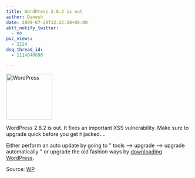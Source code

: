 ```yaml
---
title: WordPress 2.8.2 is out
author: Danesh
date: 2009-07-20T12:22:50+00:00
aktt_notify_twitter:
  - no
pvc_views:
  - 2224
dsq_thread_id:
  - 1114040698

---
```

[<img loading="lazy" class="alignnone size-full wp-image-781" title="WordPress" src="/wp-content/uploads/2008/08/wordpresslogo.jpg" alt="WordPress" width="125" height="125" />][1]

WordPress 2.8.2 is out. It fixes an important XSS vulnerability. Make sure to upgrade quick before you get hijacked&#8230;.

Either perform an auto update by going to " tools &#8211;> upgrade &#8211;> upgrade automatically " or upgrade the old fashion ways by [downloading WordPress][2].

Source: [WP][3]

 [1]: /wp-content/uploads/2008/08/wordpresslogo.jpg
 [2]: http://wordpress.org/download/
 [3]: http://wordpress.org/development/2009/07/wordpress-2-8-2/